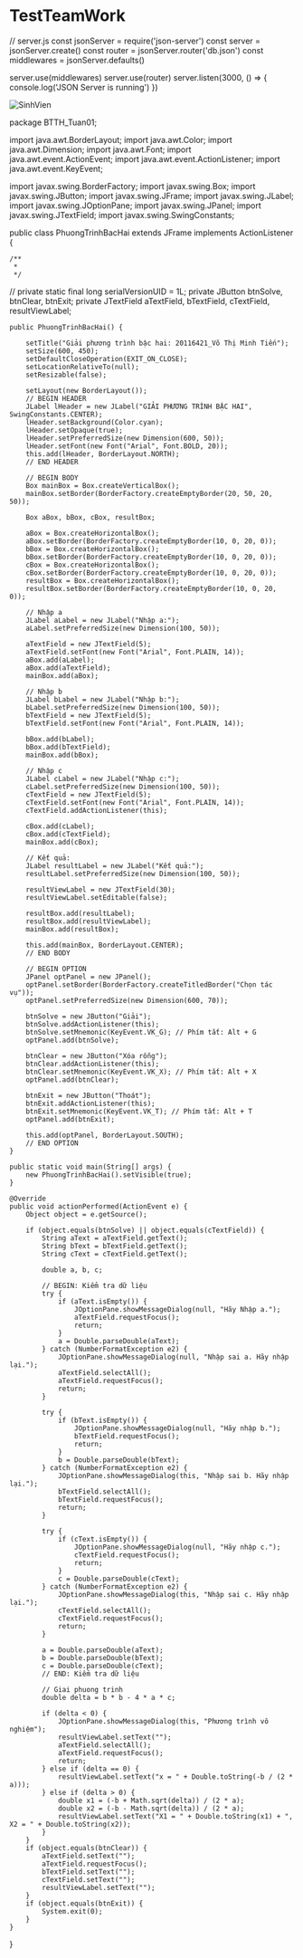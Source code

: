 # TestTeamWork
// server.js
const jsonServer = require('json-server')
const server = jsonServer.create()
const router = jsonServer.router('db.json')
const middlewares = jsonServer.defaults()

server.use(middlewares)
server.use(router)
server.listen(3000, () => {
  console.log('JSON Server is running')
})

![SinhVien](https://github.com/Tien-Tiny/TestTeamWork/assets/89054978/a14d9482-5952-4291-a06c-174f28766e6b)

package BTTH_Tuan01;

import java.awt.BorderLayout;
import java.awt.Color;
import java.awt.Dimension;
import java.awt.Font;
import java.awt.event.ActionEvent;
import java.awt.event.ActionListener;
import java.awt.event.KeyEvent;

import javax.swing.BorderFactory;
import javax.swing.Box;
import javax.swing.JButton;
import javax.swing.JFrame;
import javax.swing.JLabel;
import javax.swing.JOptionPane;
import javax.swing.JPanel;
import javax.swing.JTextField;
import javax.swing.SwingConstants;

public class PhuongTrinhBacHai extends JFrame implements ActionListener {

	/**
	 * 
	 */
//	private static final long serialVersionUID = 1L;
	private JButton btnSolve, btnClear, btnExit;
	private JTextField aTextField, bTextField, cTextField, resultViewLabel;

	public PhuongTrinhBacHai() {

		setTitle("Giải phương trình bậc hai: 20116421_Võ Thị Minh Tiến");
		setSize(600, 450);
		setDefaultCloseOperation(EXIT_ON_CLOSE);
		setLocationRelativeTo(null);
		setResizable(false);

		setLayout(new BorderLayout());
		// BEGIN HEADER
		JLabel lHeader = new JLabel("GIẢI PHƯƠNG TRÌNH BẬC HAI", SwingConstants.CENTER);
		lHeader.setBackground(Color.cyan);
		lHeader.setOpaque(true);
		lHeader.setPreferredSize(new Dimension(600, 50));
		lHeader.setFont(new Font("Arial", Font.BOLD, 20));
		this.add(lHeader, BorderLayout.NORTH);
		// END HEADER

		// BEGIN BODY
		Box mainBox = Box.createVerticalBox();
		mainBox.setBorder(BorderFactory.createEmptyBorder(20, 50, 20, 50));

		Box aBox, bBox, cBox, resultBox;

		aBox = Box.createHorizontalBox();
		aBox.setBorder(BorderFactory.createEmptyBorder(10, 0, 20, 0));
		bBox = Box.createHorizontalBox();
		bBox.setBorder(BorderFactory.createEmptyBorder(10, 0, 20, 0));
		cBox = Box.createHorizontalBox();
		cBox.setBorder(BorderFactory.createEmptyBorder(10, 0, 20, 0));
		resultBox = Box.createHorizontalBox();
		resultBox.setBorder(BorderFactory.createEmptyBorder(10, 0, 20, 0));

		// Nhập a
		JLabel aLabel = new JLabel("Nhập a:");
		aLabel.setPreferredSize(new Dimension(100, 50));

		aTextField = new JTextField(5);
		aTextField.setFont(new Font("Arial", Font.PLAIN, 14));
		aBox.add(aLabel);
		aBox.add(aTextField);
		mainBox.add(aBox);

		// Nhập b
		JLabel bLabel = new JLabel("Nhập b:");
		bLabel.setPreferredSize(new Dimension(100, 50));
		bTextField = new JTextField(5);
		bTextField.setFont(new Font("Arial", Font.PLAIN, 14));

		bBox.add(bLabel);
		bBox.add(bTextField);
		mainBox.add(bBox);

		// Nhập c
		JLabel cLabel = new JLabel("Nhập c:");
		cLabel.setPreferredSize(new Dimension(100, 50));
		cTextField = new JTextField(5);
		cTextField.setFont(new Font("Arial", Font.PLAIN, 14));
		cTextField.addActionListener(this);

		cBox.add(cLabel);
		cBox.add(cTextField);
		mainBox.add(cBox);

		// Kết quả:
		JLabel resultLabel = new JLabel("Kết quả:");
		resultLabel.setPreferredSize(new Dimension(100, 50));

		resultViewLabel = new JTextField(30);
		resultViewLabel.setEditable(false);

		resultBox.add(resultLabel);
		resultBox.add(resultViewLabel);
		mainBox.add(resultBox);

		this.add(mainBox, BorderLayout.CENTER);
		// END BODY

		// BEGIN OPTION
		JPanel optPanel = new JPanel();
		optPanel.setBorder(BorderFactory.createTitledBorder("Chọn tác vụ"));
		optPanel.setPreferredSize(new Dimension(600, 70));

		btnSolve = new JButton("Giải");
		btnSolve.addActionListener(this);
		btnSolve.setMnemonic(KeyEvent.VK_G); // Phím tắt: Alt + G
		optPanel.add(btnSolve);

		btnClear = new JButton("Xóa rỗng");
		btnClear.addActionListener(this);
		btnClear.setMnemonic(KeyEvent.VK_X); // Phím tắt: Alt + X
		optPanel.add(btnClear);

		btnExit = new JButton("Thoát");
		btnExit.addActionListener(this);
		btnExit.setMnemonic(KeyEvent.VK_T); // Phím tắt: Alt + T
		optPanel.add(btnExit);

		this.add(optPanel, BorderLayout.SOUTH);
		// END OPTION
	}

	public static void main(String[] args) {
		new PhuongTrinhBacHai().setVisible(true);
	}

	@Override
	public void actionPerformed(ActionEvent e) {
		Object object = e.getSource();

		if (object.equals(btnSolve) || object.equals(cTextField)) {
			String aText = aTextField.getText();
			String bText = bTextField.getText();
			String cText = cTextField.getText();

			double a, b, c;

			// BEGIN: Kiểm tra dữ liệu
			try {
				if (aText.isEmpty()) {
					JOptionPane.showMessageDialog(null, "Hãy Nhập a.");
					aTextField.requestFocus();
					return;
				}
				a = Double.parseDouble(aText);
			} catch (NumberFormatException e2) {
				JOptionPane.showMessageDialog(null, "Nhập sai a. Hãy nhập lại.");
				aTextField.selectAll();
				aTextField.requestFocus();
				return;
			}

			try {
				if (bText.isEmpty()) {
					JOptionPane.showMessageDialog(null, "Hãy nhập b.");
					bTextField.requestFocus();
					return;
				}
				b = Double.parseDouble(bText);
			} catch (NumberFormatException e2) {
				JOptionPane.showMessageDialog(this, "Nhập sai b. Hãy nhập lại.");
				bTextField.selectAll();
				bTextField.requestFocus();
				return;
			}

			try {
				if (cText.isEmpty()) {
					JOptionPane.showMessageDialog(null, "Hãy nhập c.");
					cTextField.requestFocus();
					return;
				}
				c = Double.parseDouble(cText);
			} catch (NumberFormatException e2) {
				JOptionPane.showMessageDialog(this, "Nhập sai c. Hãy nhập lại.");
				cTextField.selectAll();
				cTextField.requestFocus();
				return;
			}

			a = Double.parseDouble(aText);
			b = Double.parseDouble(bText);
			c = Double.parseDouble(cText);
			// END: Kiểm tra dữ liệu

			// Giai phuong trinh
			double delta = b * b - 4 * a * c;

			if (delta < 0) {
				JOptionPane.showMessageDialog(this, "Phương trình vô nghiệm");
				resultViewLabel.setText("");
				aTextField.selectAll();
				aTextField.requestFocus();
				return;
			} else if (delta == 0) {
				resultViewLabel.setText("x = " + Double.toString(-b / (2 * a)));
			} else if (delta > 0) {
				double x1 = (-b + Math.sqrt(delta)) / (2 * a);
				double x2 = (-b - Math.sqrt(delta)) / (2 * a);
				resultViewLabel.setText("X1 = " + Double.toString(x1) + ", X2 = " + Double.toString(x2));
			}
		}
		if (object.equals(btnClear)) {
			aTextField.setText("");
			aTextField.requestFocus();
			bTextField.setText("");
			cTextField.setText("");
			resultViewLabel.setText("");
		}
		if (object.equals(btnExit)) {
			System.exit(0);
		}
	}
}
